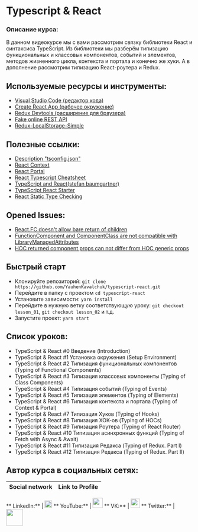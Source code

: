 # Typescript & React

### Описание курса:

В данном видеокурсе мы с вами рассмотрим связку библиотеки React и синтаксиса TypeScript. Из библиотеки мы разберём
типизацию функциональных и классовых компонентов, событий и элементов, методов жизненного цикла, контекста и портала и
конечно же хуки. А в дополнение рассмотрим типизацию React-роутера и Redux.

## Используемые ресурсы и инструменты:

- [Visual Studio Code (редактор кода)](https://code.visualstudio.com)
- [Create React App (рабочее окружение)](https://github.com/facebook/create-react-app)
- [Redux Devtools (расширение для браузера)](https://chrome.google.com/webstore/detail/redux-devtools/lmhkpmbekcpmknklioeibfkpmmfibljd?hl=ru)
- [Fake online REST API](https://jsonplaceholder.typicode.com/)
- [Redux-LocalStorage-Simple](https://www.npmjs.com/package/redux-localstorage-simple)

## Полезные ссылки:

- [Description "tsconfig.json"](https://gist.github.com/YauhenKavalchuk/69054ba65e7863226e531b74cb33f060)
- [React Context](https://youtu.be/W_-TO_reSGs)
- [React Portal](https://youtu.be/xcWaYD4gZAs)
- [React Typescript Cheatsheet](https://github.com/typescript-cheatsheets/react-typescript-cheatsheet)
- [TypeScript and React(stefan baumgartner)](https://fettblog.eu/typescript-react/)
- [TypeScript React Starter](https://github.com/Microsoft/TypeScript-React-Starter#typescript-react-starter)
- [React Static Type Checking](https://reactjs.org/docs/static-type-checking.html)

## Opened Issues:

- [React.FC doesn't allow bare return of children](https://github.com/DefinitelyTyped/DefinitelyTyped/issues/33006)
- [FunctionComponent and ComponentClass are not compatible with LibraryManagedAttributes](https://github.com/typescript-cheatsheets/react-typescript-cheatsheet/issues/87)
- [HOC returned component props can not differ from HOC generic props](https://github.com/Microsoft/TypeScript/issues/28938#issuecomment-450636046)

## Быстрый старт

- Клонируйте репозиторий: `git clone https://github.com/YauhenKavalchuk/typescript-react.git`
- Перейдите в папку с проектом `cd typescript-react`
- Установите зависимости: `yarn install`
- Перейдите в нужную ветку соответствующую уроку: `git checkout lesson_01`, `git checkout lesson_02` и т.д.
- Запустите проект: `yarn start`

## Список уроков:

- TypeScript & React #0 Введение (Introduction)
- TypeScript & React #1 Установка окружения (Setup Environment)
- TypeScript & React #2 Типизация функциональных компонентов (Typing of Functional Components)
- TypeScript & React #3 Типизация классовых компоненты (Typing of Class Components)
- TypeScript & React #4 Типизация событий (Typing of Events)
- TypeScript & React #5 Типизация элементов (Typing of Elements)
- TypeScript & React #6 Типизация контекста и портала (Typing of Context & Portal)
- TypeScript & React #7 Типизация Хуков (Typing of Hooks)
- TypeScript & React #8 Типизация ХОК-ов (Typing of HOCs)
- TypeScript & React #9 Типизация Роутера (Typing of React Router)
- TypeScript & React #10 Типизация асинхронных функций (Typing of Fetch with Async & Await)
- TypeScript & React #11 Типизация Редакса (Typing of Redux. Part I)
- TypeScript & React #12 Типизация Редакса (Typing of Redux. Part II)

## Автор курса в социальных сетях:

Social network | Link to Profile
-----|-----

**
LinkedIn:**
| [<img src="https://upload.wikimedia.org/wikipedia/commons/thumb/0/01/LinkedIn_Logo.svg/1280px-LinkedIn_Logo.svg.png" height="20" />](http://www.linkedin.com/in/YauhenKavalchuk)
**
YouTube:**
| [<img src="https://upload.wikimedia.org/wikipedia/commons/thumb/e/e1/Logo_of_YouTube_%282015-2017%29.svg/1280px-Logo_of_YouTube_%282015-2017%29.svg.png" height="27" />](https://youtube.com/c/YauhenKavalchuk)
**
VK:**
| [<img src="http://pngimg.com/uploads/vkontakte/vkontakte_PNG27.png" height="25" />](http://vk.com/YauhenKavalchuk)
**
Twitter:**
| [<img src="http://www.stickpng.com/assets/images/580b57fcd9996e24bc43c53e.png" height="45" />](https://twitter.com/YauhenKavalchuk)
